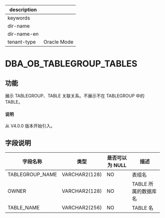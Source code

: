 |description||
|---|---|
|keywords||
|dir-name||
|dir-name-en||
|tenant-type|Oracle Mode|

# DBA_OB_TABLEGROUP_TABLES

## 功能

展示 TABLEGROUP、TABLE 关联关系。不展示不在 TABLEGROUP 中的 TABLE。

<main id="notice" type='explain'>
  <h4>说明</h4>
  <p>从 V4.0.0 版本开始引入。</p>
</main>

## 字段说明

|      字段名称       |      类型       | 是否可以为 NULL |      描述       |
|-----------------|---------------|------------|---------------|
| TABLEGROUP_NAME | VARCHAR2(128) | NO         | 表组名           |
| OWNER           | VARCHAR2(128) | NO         | TABLE 所属的数据库名 |
| TABLE_NAME      | VARCHAR2(256) | NO         | TABLE 名       |
